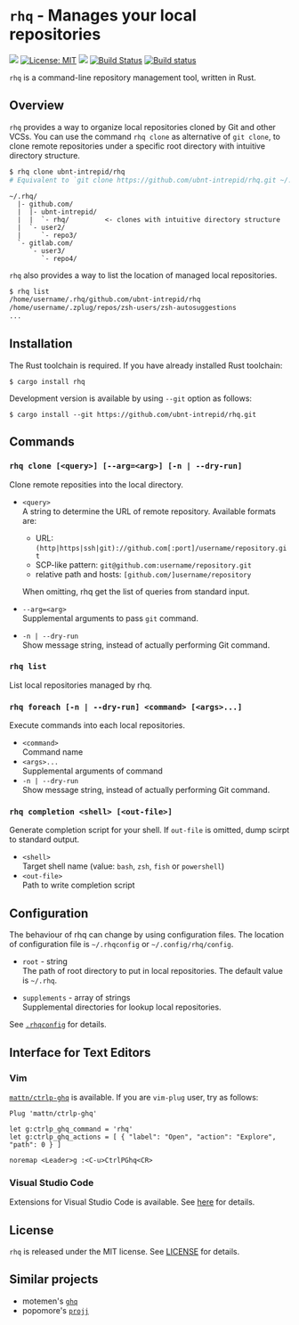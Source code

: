 # `rhq` - Manages your local repositories

[![](https://img.shields.io/crates/v/rhq.svg)](https://crates.io/crates/rhq)
[![License: MIT](https://img.shields.io/badge/License-MIT-yellow.svg)](https://opensource.org/licenses/MIT)
[![](http://vsmarketplacebadge.apphb.com/version-short/ubnt-intrepid.vscode-rhq.svg)](a)
[![Build Status](https://travis-ci.org/ubnt-intrepid/rhq.svg?branch=master)](https://travis-ci.org/ubnt-intrepid/rhq)
[![Build status](https://ci.appveyor.com/api/projects/status/xc8i1sredjldkuy4?svg=true)](https://ci.appveyor.com/project/ubnt-intrepid/rhq)

`rhq` is a command-line repository management tool, written in Rust.

## Overview
`rhq` provides a way to organize local repositories cloned by Git and other VCSs.
You can use the command `rhq clone` as alternative of `git clone`,
to clone remote repositories under a specific root directory with intuitive directory structure.

```sh
$ rhq clone ubnt-intrepid/rhq
# Equivalent to `git clone https://github.com/ubnt-intrepid/rhq.git ~/.rhq/github.com/ubnt-intrepid/rhq`
```

```
~/.rhq/
  |- github.com/
  |  |- ubnt-intrepid/
  |  |  `- rhq/         <- clones with intuitive directory structure
  |  `- user2/
  |     `- repo3/
  `- gitlab.com/
     `- user3/
        `- repo4/
```

`rhq` also provides a way to list the location of managed local repositories.

```sh
$ rhq list
/home/username/.rhq/github.com/ubnt-intrepid/rhq
/home/username/.zplug/repos/zsh-users/zsh-autosuggestions
...
```

## Installation
The Rust toolchain is required. If you have already installed Rust toolchain:
```shell-session
$ cargo install rhq
```

Development version is available by using `--git` option as follows:
```shell-session
$ cargo install --git https://github.com/ubnt-intrepid/rhq.git
```

## Commands

### `rhq clone [<query>] [--arg=<arg>] [-n | --dry-run]`
Clone remote reposities into the local directory.

<!-- TODO: add `--protocol` option -->

* `<query>`  
  A string to determine the URL of remote repository. Available formats are:
  - URL: `(http|https|ssh|git)://github.com[:port]/username/repository.git`
  - SCP-like pattern: `git@github.com:username/repository.git`
  - relative path and hosts: `[github.com/]username/repository`

  When omitting, rhq get the list of queries from standard input.

* `--arg=<arg>`  
  Supplemental arguments to pass `git` command.

* `-n | --dry-run`  
  Show message string, instead of actually performing Git command.

### `rhq list`  
List local repositories managed by rhq.

### `rhq foreach [-n | --dry-run] <command> [<args>...]`
Execute commands into each local repositories.

* `<command>`  
  Command name
* `<args>...`  
  Supplemental arguments of command
* `-n | --dry-run`  
  Show message string, instead of actually performing Git command.

### `rhq completion <shell> [<out-file>]`
Generate completion script for your shell.
If `out-file` is omitted, dump scirpt to standard output.

* `<shell>`  
  Target shell name (value: `bash`, `zsh`, `fish` or `powershell`)
* `<out-file>`  
  Path to write completion script


## Configuration
The behaviour of rhq can change by using configuration files.
The location of configuration file is `~/.rhqconfig` or `~/.config/rhq/config`.

* `root` - string  
  The path of root directory to put in local repositories.
  The default value is `~/.rhq`.

* `supplements` - array of strings  
  Supplemental directories for lookup local repositories.

See [`.rhqconfig`](.rhqconfig) for details.


## Interface for Text Editors

### Vim
[`mattn/ctrlp-ghq`](https://github.com/mattn/ctrlp-ghq) is available.
If you are `vim-plug` user, try as follows:

```vim
Plug 'mattn/ctrlp-ghq'

let g:ctrlp_ghq_command = 'rhq'
let g:ctrlp_ghq_actions = [ { "label": "Open", "action": "Explore", "path": 0 } ]

noremap <Leader>g :<C-u>CtrlPGhq<CR>
```

### Visual Studio Code
Extensions for Visual Studio Code is available.
See [here](./vscode-rhq/README.md) for details.

## License
`rhq` is released under the MIT license. See [LICENSE](LICENSE) for details.

## Similar projects
* motemen's [`ghq`](https://github.com/motemen/ghq)
* popomore's [`projj`](https://github.com/popomore/projj)